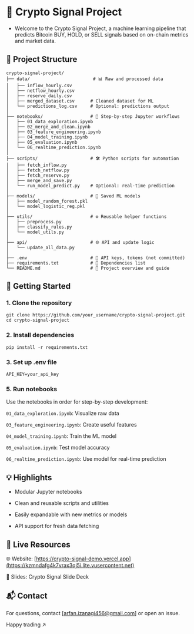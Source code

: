 # 📘 Crypto Signal Project

- Welcome to the Crypto Signal Project, a machine learning pipeline that predicts Bitcoin BUY, HOLD, or SELL signals based on on-chain metrics and market data.

## 📂 Project Structure

```
crypto-signal-project/
├── data/                        # 📊 Raw and processed data
│   ├── inflow_hourly.csv
│   ├── netflow_hourly.csv
│   ├── reserve_daily.csv
│   ├── merged_dataset.csv      # Cleaned dataset for ML
│   └── predictions_log.csv     # Optional: predictions output
│
├── notebooks/                  # 📓 Step-by-step Jupyter workflows
│   ├── 01_data_exploration.ipynb
│   ├── 02_merge_and_clean.ipynb
│   ├── 03_feature_engineering.ipynb
│   ├── 04_model_training.ipynb
│   ├── 05_evaluation.ipynb
│   └── 06_realtime_prediction.ipynb
│
├── scripts/                    # 🛠️ Python scripts for automation
│   ├── fetch_inflow.py
│   ├── fetch_netflow.py
│   ├── fetch_reserve.py
│   ├── merge_and_save.py
│   └── run_model_predict.py    # Optional: real-time prediction
│
├── models/                     # 🤖 Saved ML models
│   ├── model_random_forest.pkl
│   └── model_logistic_reg.pkl
│
├── utils/                      # ⚙️ Reusable helper functions
│   ├── preprocess.py
│   ├── classify_rules.py
│   └── model_utils.py
│
├── api/                        # 🌐 API and update logic
│   └── update_all_data.py
│
├── .env                        # 🔐 API keys, tokens (not committed)
├── requirements.txt            # 📆 Dependencies list
└── README.md                   # 📘️ Project overview and guide
```


## 🚀 Getting Started

### 1. Clone the repository
```
git clone https://github.com/your_username/crypto-signal-project.git
cd crypto-signal-project
```
### 2. Install dependencies
```
pip install -r requirements.txt
```
### 3. Set up .env file
```
API_KEY=your_api_key
```
### 5. Run notebooks

Use the notebooks in order for step-by-step development:

```01_data_exploration.ipynb```: Visualize raw data

```03_feature_engineering.ipynb```: Create useful features

```04_model_training.ipynb```: Train the ML model

```05_evaluation.ipynb```: Test model accuracy

```06_realtime_prediction.ipynb```: Use model for real-time prediction

## 💡 Highlights

- Modular Jupyter notebooks

- Clean and reusable scripts and utilities

- Easily expandable with new metrics or models

- API support for fresh data fetching

## 📅 Live Resources

🌐 Website: [https://crypto-signal-demo.vercel.app](https://kzmndafg4k7vrax3qj5i.lite.vusercontent.net)

📑 Slides: Crypto Signal Slide Deck

## 📬 Contact

For questions, contact [arfan.izanagi456@gmail.com] or open an issue.

Happy trading ↗️


